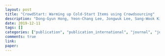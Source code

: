 ```yaml
---
layout: post
title: "CrowdStart: Warming up Cold-Start Items using Crowdsourcing"
description: "Dong-Gyun Hong, Yeon-Chang Lee, Jongwuk Lee, Sang-Wook Kim<br>Expert Systems with Applications, (To appear)"
date: 2019-12-11
tags: []
categories: ["publication", "publication_international", "journal", "journal_international"]
comments: true
link: 
paper:
---
```

